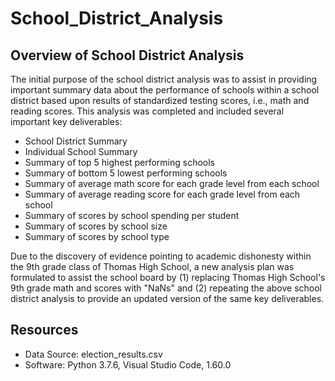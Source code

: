 # School_District_Analysis

## Overview of School District Analysis
The initial purpose of the school district analysis was to assist in providing important summary data about the performance of schools within a school district based upon results of standardized testing scores, i.e., math and reading scores. This analysis was completed and included several important key deliverables:
- School District Summary
- Individual School Summary
- Summary of top 5 highest performing schools
- Summary of bottom 5 lowest performing schools
- Summary of average math score for each grade level from each school
- Summary of average reading score for each grade level from each school
- Summary of scores by school spending per student
- Summary of scores by school size
- Summary of scores by school type

Due to the discovery of evidence pointing to academic dishonesty within the 9th grade class of Thomas High School, a new analysis plan was formulated to assist the school board by (1) replacing Thomas High School's 9th grade math and scores with "NaNs" and (2) repeating the above school district analysis to provide an updated version of the same key deliverables. 


## Resources
- Data Source: election_results.csv
- Software: Python 3.7.6, Visual Studio Code, 1.60.0

